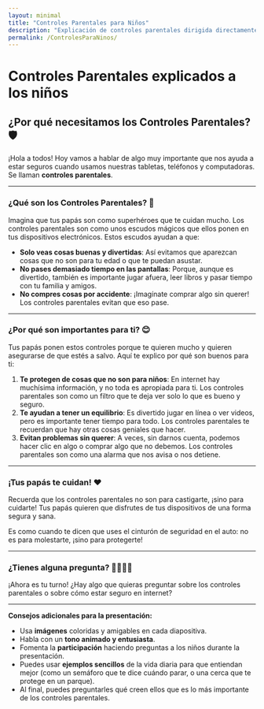 ```yaml
---
layout: minimal
title: "Controles Parentales para Niños"
description: "Explicación de controles parentales dirigida directamente a niños, con lenguaje sencillo y amigable"
permalink: /ControlesParaNinos/
---
```


# Controles Parentales explicados a los niños

## ¿Por qué necesitamos los Controles Parentales? 🛡️

¡Hola a todos! Hoy vamos a hablar de algo muy importante que nos ayuda a estar seguros cuando usamos nuestras tabletas, teléfonos y computadoras. Se llaman **controles parentales**.

---

### ¿Qué son los Controles Parentales? 🤔

Imagina que tus papás son como superhéroes que te cuidan mucho. Los controles parentales son como unos escudos mágicos que ellos ponen en tus dispositivos electrónicos. Estos escudos ayudan a que:

* **Solo veas cosas buenas y divertidas**: Así evitamos que aparezcan cosas que no son para tu edad o que te puedan asustar.
* **No pases demasiado tiempo en las pantallas**: Porque, aunque es divertido, también es importante jugar afuera, leer libros y pasar tiempo con tu familia y amigos.
* **No compres cosas por accidente**: ¡Imagínate comprar algo sin querer! Los controles parentales evitan que eso pase.

---

### ¿Por qué son importantes para ti? 😊

Tus papás ponen estos controles porque te quieren mucho y quieren asegurarse de que estés a salvo. Aquí te explico por qué son buenos para ti:

1.  **Te protegen de cosas que no son para niños**: En internet hay muchísima información, y no toda es apropiada para ti. Los controles parentales son como un filtro que te deja ver solo lo que es bueno y seguro.
2.  **Te ayudan a tener un equilibrio**: Es divertido jugar en línea o ver videos, pero es importante tener tiempo para todo. Los controles parentales te recuerdan que hay otras cosas geniales que hacer.
3.  **Evitan problemas sin querer**: A veces, sin darnos cuenta, podemos hacer clic en algo o comprar algo que no debemos. Los controles parentales son como una alarma que nos avisa o nos detiene.

---

### ¡Tus papás te cuidan! ❤️

Recuerda que los controles parentales no son para castigarte, ¡sino para cuidarte! Tus papás quieren que disfrutes de tus dispositivos de una forma segura y sana.

Es como cuando te dicen que uses el cinturón de seguridad en el auto: no es para molestarte, ¡sino para protegerte!

---

### ¿Tienes alguna pregunta? 🙋‍♀️🙋‍♂️

¡Ahora es tu turno! ¿Hay algo que quieras preguntar sobre los controles parentales o sobre cómo estar seguro en internet?

---

**Consejos adicionales para la presentación:**

* Usa **imágenes** coloridas y amigables en cada diapositiva.
* Habla con un **tono animado y entusiasta**.
* Fomenta la **participación** haciendo preguntas a los niños durante la presentación.
* Puedes usar **ejemplos sencillos** de la vida diaria para que entiendan mejor (como un semáforo que te dice cuándo parar, o una cerca que te protege en un parque).
* Al final, puedes preguntarles qué creen ellos que es lo más importante de los controles parentales.
